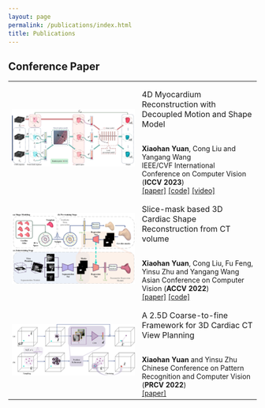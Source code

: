 ```yaml
---
layout: page
permalink: /publications/index.html
title: Publications
---
```


## Conference Paper
<table>
<style>
/* 控制第一列的宽度 */
td:first-child {
    width: 250px; /* 设置第一列宽度为100像素 */
}
</style>
  <!-- <colgroup>
    <col style="width: 250px;"> 
  </colgroup> -->

<tr><!-- ICCV23 -->
  <td style="text-align: center;"><img src="images/publications/iccv23.jpg"/></td>

  <td>
  <p><span style="font-size: 16px;">4D Myocardium Reconstruction with Decoupled Motion and Shape Model</span></p><br>
  <strong>Xiaohan Yuan</strong>, Cong Liu and Yangang Wang<br>IEEE/CVF International Conference on Computer Vision  (<strong>ICCV 2023</strong>)<br>
  <a href="https://arxiv.org/pdf/2308.14083.pdf" target="_blank">[paper]</a> <a href="https://github.com/yuan-xiaohan/4D-Myocardium-Reconstruction-with-Decoupled-Motion-and-Shape-Model" target="_blank">[code]</a> <a href="https://www.bilibili.com/video/BV1Q8411z7o8/?spm_id_from=888.80997.embed_other.whitelist&t=23" target="_blank">[video]</a>
  </td>
</tr>

<tr><!-- ACCV22 -->
  <td style="text-align: center;"><img src="images/publications/accv22.png" /></td>

  <td>
  <p><span style="font-size: 16px;">Slice-mask based 3D Cardiac Shape Reconstruction from CT volume</span></p><br>
  <strong>Xiaohan Yuan</strong>, Cong Liu, Fu Feng, Yinsu Zhu and Yangang Wang<br>Asian Conference on Computer Vision (<strong>ACCV 2022</strong>)<br>
  <a href="https://openaccess.thecvf.com/content/ACCV2022/papers/Yuan_Slice-mask_based_3D_Cardiac_Shape_Reconstruction_from_CT_volume_ACCV_2022_paper.pdf" target="_blank">[paper]</a> <a href="https://github.com/yuan-xiaohan/Slice-mask-based-3D-Cardiac-Shape-Reconstruction" target="_blank">[code]</a>
</tr>

<tr><!-- PRCV22 -->
  <td><img src="images/publications/prcv22.png"/></td>
  
  <td>
  <p><span style="font-size: 16px;">A 2.5D Coarse-to-fine Framework for 3D Cardiac CT View Planning</span></p><br>
  <strong>Xiaohan Yuan</strong> and Yinsu Zhu<br> Chinese Conference on Pattern Recognition and Computer Vision (<strong>PRCV 2022</strong>)<br>
  <a href="https://link.springer.com/content/pdf/10.1007/978-3-031-18910-4_31.pdf" target="_blank">[paper]</a>
  </td>
</tr>

</table>    
